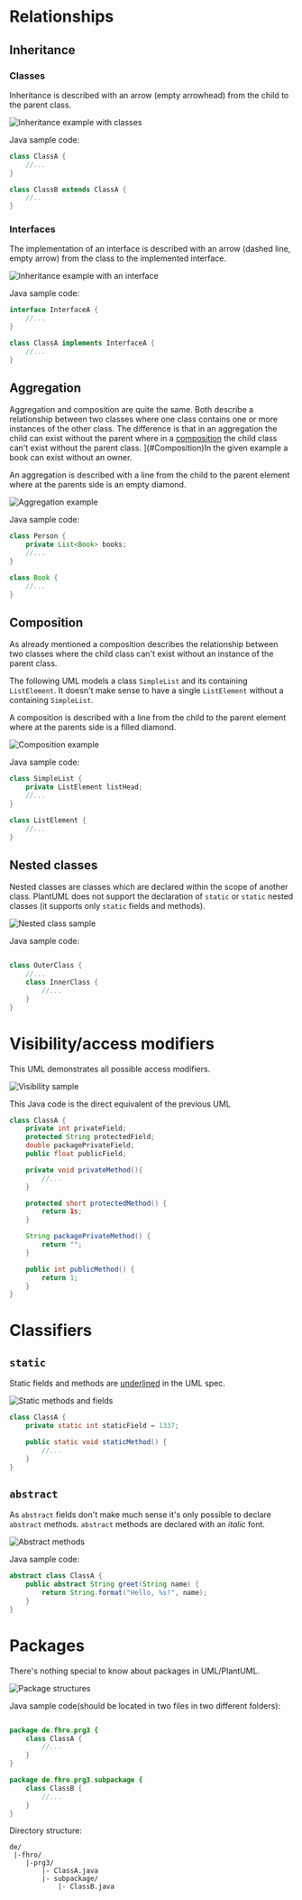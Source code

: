 # Relationships

## Inheritance

### Classes

Inheritance is described with an arrow (empty arrowhead) from the child to the parent class.

![Inheritance example with classes](./assets/plantuml/inheritance.svg)

Java sample code:

```java
class ClassA {
    //...
}

class ClassB extends ClassA {
    //..
}
```

### Interfaces

The implementation of an interface is described with an arrow (dashed line, empty arrow) from the class to the implemented interface.

![Inheritance example with an interface](./assets/plantuml/Interfaces.svg)

Java sample code:

```java
interface InterfaceA {
    //...
}

class ClassA implements InterfaceA {
    //...
}
```

## Aggregation

Aggregation and composition are quite the same.
Both describe a relationship between two classes where one class contains one or more instances of the other class.
The difference is that in an aggregation the child can exist without the parent where in a [composition](#Composition) the child class can't exist without the parent class.
](#Composition)In the given example a book can exist without an owner.

An aggregation is described with a line from the child to the parent element where at the parents side is an empty diamond.

![Aggregation example](./assets/plantuml/Aggregation.svg)

Java sample code:

```java
class Person {
    private List<Book> books;
    //...
}

class Book {
    //...
}
```

## Composition

As already mentioned a composition describes the relationship between two classes where the child class can't exist without an instance of the parent class.

The following UML models a class `SimpleList` and its containing `ListElement`.
It doesn't make sense to have a single `ListElement` without a containing `SimpleList`.

A composition is described with a line from the child to the parent element where at the parents side is a filled diamond.

![Composition example](./assets/plantuml/Composition.svg)

Java sample code:

```java
class SimpleList {
    private ListElement listHead;
    //...
}

class ListElement {
    //...
}

```

## Nested classes

Nested classes are classes which are declared within the scope of another class.
PlantUML does not support the declaration of `static` or `static` nested classes (it supports only `static` fields and methods).

![Nested class sample](./assets/plantuml/Nested-Class.svg)

Java sample code:

```java

class OuterClass {
    //...
    class InnerClass {
        //...
    }
}

```

# Visibility/access modifiers

This UML demonstrates all possible access modifiers.

![Visibility sample](./assets/plantuml/Visibility.svg)

This Java code is the direct equivalent of the previous UML

```java
class ClassA {
    private int privateField;
    protected String protectedField;
    double packagePrivateField;
    public float publicField;

    private void privateMethod(){
        //...
    }

    protected short protectedMethod() {
        return 1s;
    }

    String packagePrivateMethod() {
        return "";
    }

    public int publicMethod() {
        return 1;
    }
}
```

# Classifiers

## `static`

Static fields and methods are <u>underlined</u> in the UML spec.

![Static methods and fields](./assets/plantuml/StaticFieldsMethods.svg)

```java
class ClassA {
    private static int staticField = 1337;

    public static void staticMethod() {
        //...
    }
}
```

## `abstract`

As `abstract` fields don't make much sense it's only possible to declare `abstract` methods.
`abstract` methods are declared with an _italic_ font.

![Abstract methods](./assets/plantuml/Abstract.svg)

Java sample code:

```java
abstract class ClassA {
    public abstract String greet(String name) {
        return String.format("Hello, %s!", name);
    }
}
```

# Packages

There's nothing special to know about packages in UML/PlantUML.

![Package structures](./assets/plantuml/Packages.svg)

Java sample code(should be located in two files in two different folders):

```java

package de.fhro.prg3 {
    class ClassA {
        //...
    }
}

package de.fhro.prg3.subpackage {
    class ClassB {
        //...
    }
}

```

Directory structure:
```
de/
 |-fhro/
    |-prg3/
        |- ClassA.java
        |- subpackage/
            |- ClassB.java
```